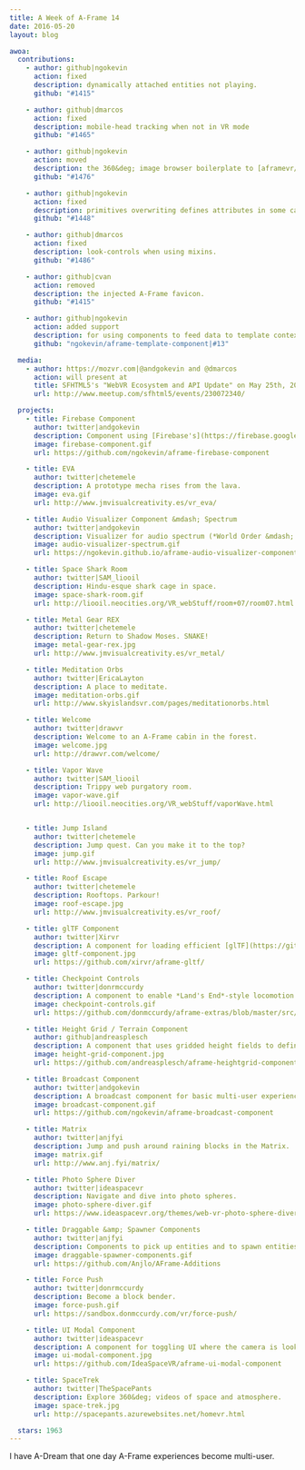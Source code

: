 ```yaml
---
title: A Week of A-Frame 14
date: 2016-05-20
layout: blog

awoa:
  contributions:
    - author: github|ngokevin
      action: fixed
      description: dynamically attached entities not playing.
      github: "#1415"

    - author: github|dmarcos
      action: fixed
      description: mobile-head tracking when not in VR mode
      github: "#1465"

    - author: github|ngokevin
      action: moved
      description: the 360&deg; image browser boilerplate to [aframevr/360-image-browser-example](https://github.com/aframevr/360-image-browser-example).
      github: "#1476"

    - author: github|ngokevin
      action: fixed
      description: primitives overwriting defines attributes in some cases.
      github: "#1448"

    - author: github|dmarcos
      action: fixed
      description: look-controls when using mixins.
      github: "#1486"

    - author: github|cvan
      action: removed
      description: the injected A-Frame favicon.
      github: "#1415"

    - author: github|ngokevin
      action: added support
      description: for using components to feed data to template contexts.
      github: "ngokevin/aframe-template-component|#13"

  media:
    - author: https://mozvr.com|@andgokevin and @dmarcos
      action: will present at
      title: SFHTML5's "WebVR Ecosystem and API Update" on May 25th, 2016.
      url: http://www.meetup.com/sfhtml5/events/230072340/

  projects:
    - title: Firebase Component
      author: twitter|andgokevin
      description: Component using [Firebase's](https://firebase.google.com) real-time database for multi-user experiences.
      image: firebase-component.gif
      url: https://github.com/ngokevin/aframe-firebase-component

    - title: EVA
      author: twitter|chetemele
      description: A prototype mecha rises from the lava.
      image: eva.gif
      url: http://www.jmvisualcreativity.es/vr_eva/

    - title: Audio Visualizer Component &mdash; Spectrum
      author: twitter|andgokevin
      description: Visualizer for audio spectrum (*World Order &mdash; Machine Civilization*).
      image: audio-visualizer-spectrum.gif
      url: https://ngokevin.github.io/aframe-audio-visualizer-components/spectrum/

    - title: Space Shark Room
      author: twitter|SAM_liooil
      description: Hindu-esque shark cage in space.
      image: space-shark-room.gif
      url: http://liooil.neocities.org/VR_webStuff/room+07/room07.html

    - title: Metal Gear REX
      author: twitter|chetemele
      description: Return to Shadow Moses. SNAKE!
      image: metal-gear-rex.jpg
      url: http://www.jmvisualcreativity.es/vr_metal/

    - title: Meditation Orbs
      author: twitter|EricaLayton
      description: A place to meditate.
      image: meditation-orbs.gif
      url: http://www.skyislandsvr.com/pages/meditationorbs.html

    - title: Welcome
      author: twitter|drawvr
      description: Welcome to an A-Frame cabin in the forest.
      image: welcome.jpg
      url: http://drawvr.com/welcome/

    - title: Vapor Wave
      author: twitter|SAM_liooil
      description: Trippy web purgatory room.
      image: vapor-wave.gif
      url: http://liooil.neocities.org/VR_webStuff/vaporWave.html


    - title: Jump Island
      author: twitter|chetemele
      description: Jump quest. Can you make it to the top?
      image: jump.gif
      url: http://www.jmvisualcreativity.es/vr_jump/

    - title: Roof Escape
      author: twitter|chetemele
      description: Rooftops. Parkour!
      image: roof-escape.jpg
      url: http://www.jmvisualcreativity.es/vr_roof/

    - title: glTF Component
      author: twitter|Xirvr
      description: A component for loading efficient [glTF](https://github.com/KhronosGroup/glTF) assets.
      image: gltf-component.jpg
      url: https://github.com/xirvr/aframe-gltf/

    - title: Checkpoint Controls
      author: twitter|donrmccurdy
      description: A component to enable *Land's End*-style locomotion.
      image: checkpoint-controls.gif
      url: https://github.com/donmccurdy/aframe-extras/blob/master/src/controls/checkpoint-controls.js

    - title: Height Grid / Terrain Component
      author: github|andreasplesch
      description: A component that uses gridded height fields to define a surface.
      image: height-grid-component.jpg
      url: https://github.com/andreasplesch/aframe-heightgrid-component

    - title: Broadcast Component
      author: twitter|andgokevin
      description: A broadcast component for basic multi-user experiences over WebSockets.
      image: broadcast-component.gif
      url: https://github.com/ngokevin/aframe-broadcast-component

    - title: Matrix
      author: twitter|anjfyi
      description: Jump and push around raining blocks in the Matrix.
      image: matrix.gif
      url: http://www.anj.fyi/matrix/

    - title: Photo Sphere Diver
      author: twitter|ideaspacevr
      description: Navigate and dive into photo spheres.
      image: photo-sphere-diver.gif
      url: https://www.ideaspacevr.org/themes/web-vr-photo-sphere-diver-panorama

    - title: Draggable &amp; Spawner Components
      author: twitter|anjfyi
      description: Components to pick up entities and to spawn entities.
      image: draggable-spawner-components.gif
      url: https://github.com/Anjlo/AFrame-Additions

    - title: Force Push
      author: twitter|donrmccurdy
      description: Become a block bender.
      image: force-push.gif
      url: https://sandbox.donmccurdy.com/vr/force-push/

    - title: UI Modal Component
      author: twitter|ideaspacevr
      description: A component for toggling UI where the camera is looking.
      image: ui-modal-component.jpg
      url: https://github.com/IdeaSpaceVR/aframe-ui-modal-component

    - title: SpaceTrek
      author: twitter|TheSpacePants
      description: Explore 360&deg; videos of space and atmosphere.
      image: space-trek.jpg
      url: http://spacepants.azurewebsites.net/homevr.html

  stars: 1963
---
```


I have A-Dream that one day A-Frame experiences become multi-user.
